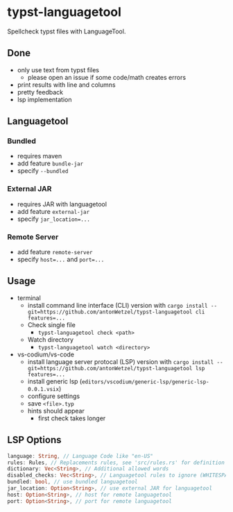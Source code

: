 # typst-languagetool

Spellcheck typst files with LanguageTool.

## Done

- only use text from typst files
	- please open an issue if some code/math creates errors
- print results with line and columns
- pretty feedback
- lsp implementation

## Languagetool

### Bundled

- requires maven
- add feature `bundle-jar`
- specify `--bundled`

### External JAR

- requires JAR with languagetool
- add feature `external-jar`
- specify `jar_location=...`

### Remote Server

- add feature `remote-server`
- specify `host=...` and `port=...`

## Usage

- terminal
	- install command line interface (CLI) version with `cargo install --git=https://github.com/antonWetzel/typst-languagetool cli features=...`
	- Check single file
		- `typst-languagetool check <path>`
	- Watch directory
		- `typst-languagetool watch <directory>`
- vs-codium/vs-code
	- install language server protocal (LSP) version with `cargo install --git=https://github.com/antonWetzel/typst-languagetool lsp features=...`
	- install generic lsp (`editors/vscodium/generic-lsp/generic-lsp-0.0.1.vsix`)
	- configure settings
	- save `<file>.typ`
	- hints should appear
		- first check takes longer

## LSP Options

```rust
language: String, // Language Code like "en-US"
rules: Rules, // Replacements rules, see 'src/rules.rs' for definition
dictionary: Vec<String>, // Additional allowed words
disabled_checks: Vec<String>, // Languagetool rules to ignore (WHITESPACE_RULE, ...)
bundled: bool, // use bundled languagetool
jar_location: Option<String>, // use external JAR for languagetool
host: Option<String>, // host for remote languagetool
port: Option<String>, // port for remote languagetool
```